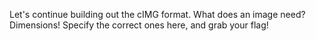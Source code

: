 Let's continue building out the cIMG format.
What does an image need?
Dimensions!
Specify the correct ones here, and grab your flag!
